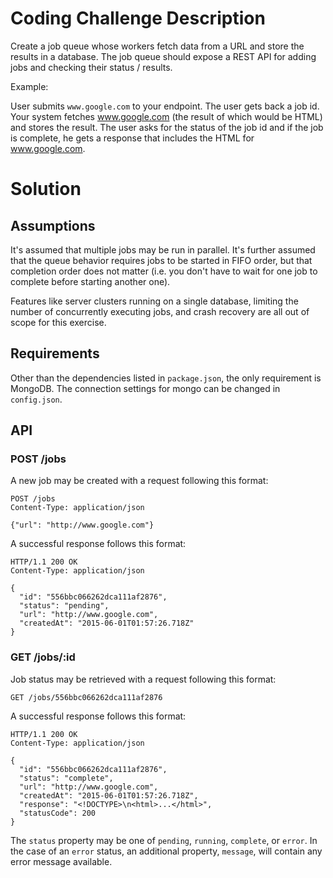 # Coding Challenge Description

Create a job queue whose workers fetch data from a URL and store the results
in a database.  The job queue should expose a REST API for adding jobs and
checking their status / results.

Example:

User submits `www.google.com` to your endpoint.  The user gets back a job
id. Your system fetches www.google.com (the result of which would be HTML)
and stores the result.  The user asks for the status of the job id and if
the job is complete, he gets a response that includes the HTML for
www.google.com.

# Solution

## Assumptions

It's assumed that multiple jobs may be run in parallel. It's further assumed that the queue behavior requires jobs to be started in FIFO order, but that completion order does not matter (i.e. you don't have to wait for one job to complete before starting another one).

Features like server clusters running on a single database, limiting the number of concurrently executing jobs, and crash recovery are all out of scope for this exercise.

## Requirements

Other than the dependencies listed in `package.json`, the only requirement
is MongoDB. The connection settings for mongo can be changed in
`config.json`.

## API

### POST /jobs

A new job may be created with a request following this format:

```http
POST /jobs
Content-Type: application/json

{"url": "http://www.google.com"}
```

A successful response follows this format:

```http
HTTP/1.1 200 OK
Content-Type: application/json

{
  "id": "556bbc066262dca111af2876",
  "status": "pending",
  "url": "http://www.google.com",
  "createdAt": "2015-06-01T01:57:26.718Z"
}
```

### GET /jobs/:id

Job status may be retrieved with a request following this format:

```http
GET /jobs/556bbc066262dca111af2876
```

A successful response follows this format:

```http
HTTP/1.1 200 OK
Content-Type: application/json

{
  "id": "556bbc066262dca111af2876",
  "status": "complete",
  "url": "http://www.google.com",
  "createdAt": "2015-06-01T01:57:26.718Z",
  "response": "<!DOCTYPE>\n<html>...</html>",
  "statusCode": 200
}
```

The `status` property may be one of `pending`, `running`, `complete`, or `error`. In the case of an `error` status, an additional property, `message`, will contain any error message available.
